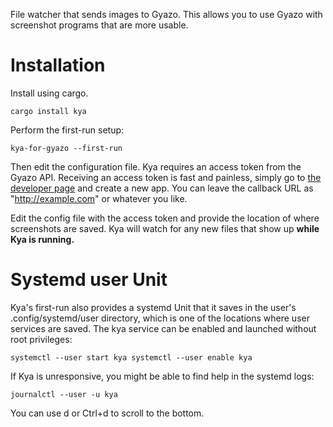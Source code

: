 File watcher that sends images to Gyazo. This allows you to use Gyazo with screenshot
programs that are more usable.

Installation
============

Install using cargo.

`cargo install kya`

Perform the first-run setup:

`kya-for-gyazo --first-run`

Then edit the configuration file. Kya requires an access token from the Gyazo API.
Receiving an access token is fast and painless, simply go to
[the developer page](https://gyazo.com/oauth/applications/) and create a new app.
You can leave the callback URL as "http://example.com" or whatever you like.

Edit the config file with the access token and provide the location of where screenshots
are saved. Kya will watch for any new files that show up **while Kya is running.**

Systemd user Unit
=================

Kya's first-run also provides a systemd Unit that it saves in the user's .config/systemd/user
directory, which is one of the locations where user services are saved. The kya service can be
enabled and launched without root privileges:

`systemctl --user start kya
systemctl --user enable kya`

If Kya is unresponsive, you might be able to find help in the systemd logs:

`journalctl --user -u kya`

You can use d or Ctrl+d to scroll to the bottom.
